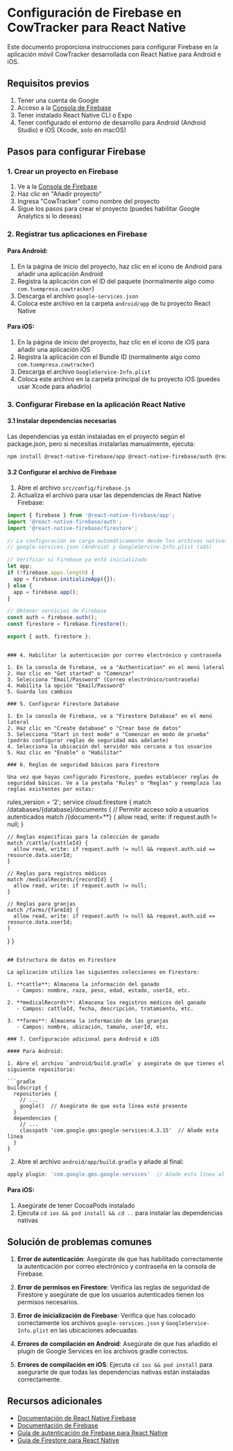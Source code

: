 # Configuración de Firebase en CowTracker para React Native

Este documento proporciona instrucciones para configurar Firebase en la aplicación móvil CowTracker desarrollada con React Native para Android e iOS.

## Requisitos previos

1. Tener una cuenta de Google
2. Acceso a la [Consola de Firebase](https://console.firebase.google.com/)
3. Tener instalado React Native CLI o Expo
4. Tener configurado el entorno de desarrollo para Android (Android Studio) e iOS (Xcode, solo en macOS)

## Pasos para configurar Firebase

### 1. Crear un proyecto en Firebase

1. Ve a la [Consola de Firebase](https://console.firebase.google.com/)
2. Haz clic en "Añadir proyecto"
3. Ingresa "CowTracker" como nombre del proyecto
4. Sigue los pasos para crear el proyecto (puedes habilitar Google Analytics si lo deseas)

### 2. Registrar tus aplicaciones en Firebase

#### Para Android:

1. En la página de inicio del proyecto, haz clic en el icono de Android para añadir una aplicación Android
2. Registra la aplicación con el ID del paquete (normalmente algo como `com.tuempresa.cowtracker`)
3. Descarga el archivo `google-services.json`
4. Coloca este archivo en la carpeta `android/app` de tu proyecto React Native

#### Para iOS:

1. En la página de inicio del proyecto, haz clic en el icono de iOS para añadir una aplicación iOS
2. Registra la aplicación con el Bundle ID (normalmente algo como `com.tuempresa.cowtracker`)
3. Descarga el archivo `GoogleService-Info.plist`
4. Coloca este archivo en la carpeta principal de tu proyecto iOS (puedes usar Xcode para añadirlo)

### 3. Configurar Firebase en la aplicación React Native

#### 3.1 Instalar dependencias necesarias

Las dependencias ya están instaladas en el proyecto según el package.json, pero si necesitas instalarlas manualmente, ejecuta:

```bash
npm install @react-native-firebase/app @react-native-firebase/auth @react-native-firebase/firestore
```

#### 3.2 Configurar el archivo de Firebase

1. Abre el archivo `src/config/firebase.js`
2. Actualiza el archivo para usar las dependencias de React Native Firebase:

```javascript
import { firebase } from '@react-native-firebase/app';
import '@react-native-firebase/auth';
import '@react-native-firebase/firestore';

// La configuración se carga automáticamente desde los archivos nativos
// google-services.json (Android) y GoogleService-Info.plist (iOS)

// Verificar si Firebase ya está inicializado
let app;
if (!firebase.apps.length) {
  app = firebase.initializeApp({});
} else {
  app = firebase.app();
}

// Obtener servicios de Firebase
const auth = firebase.auth();
const firestore = firebase.firestore();

export { auth, firestore };
```
```

### 4. Habilitar la autenticación por correo electrónico y contraseña

1. En la consola de Firebase, ve a "Authentication" en el menú lateral
2. Haz clic en "Get started" o "Comenzar"
3. Selecciona "Email/Password" (Correo electrónico/contraseña)
4. Habilita la opción "Email/Password"
5. Guarda los cambios

### 5. Configurar Firestore Database

1. En la consola de Firebase, ve a "Firestore Database" en el menú lateral
2. Haz clic en "Create database" o "Crear base de datos"
3. Selecciona "Start in test mode" o "Comenzar en modo de prueba" (podrás configurar reglas de seguridad más adelante)
4. Selecciona la ubicación del servidor más cercana a tus usuarios
5. Haz clic en "Enable" o "Habilitar"

### 6. Reglas de seguridad básicas para Firestore

Una vez que hayas configurado Firestore, puedes establecer reglas de seguridad básicas. Ve a la pestaña "Rules" o "Reglas" y reemplaza las reglas existentes por estas:

```
rules_version = '2';
service cloud.firestore {
  match /databases/{database}/documents {
    // Permitir acceso solo a usuarios autenticados
    match /{document=**} {
      allow read, write: if request.auth != null;
    }
    
    // Reglas específicas para la colección de ganado
    match /cattle/{cattleId} {
      allow read, write: if request.auth != null && request.auth.uid == resource.data.userId;
    }
    
    // Reglas para registros médicos
    match /medicalRecords/{recordId} {
      allow read, write: if request.auth != null;
    }
    
    // Reglas para granjas
    match /farms/{farmId} {
      allow read, write: if request.auth != null && request.auth.uid == resource.data.userId;
    }
  }
}
```

## Estructura de datos en Firestore

La aplicación utiliza las siguientes colecciones en Firestore:

1. **cattle**: Almacena la información del ganado
   - Campos: nombre, raza, peso, edad, estado, userId, etc.

2. **medicalRecords**: Almacena los registros médicos del ganado
   - Campos: cattleId, fecha, descripción, tratamiento, etc.

3. **farms**: Almacena la información de las granjas
   - Campos: nombre, ubicación, tamaño, userId, etc.

### 7. Configuración adicional para Android e iOS

#### Para Android:

1. Abre el archivo `android/build.gradle` y asegúrate de que tienes el siguiente repositorio:

```gradle
buildscript {
  repositories {
    // ...
    google()  // Asegúrate de que esta línea esté presente
  }
  dependencies {
    // ...
    classpath 'com.google.gms:google-services:4.3.15'  // Añade esta línea
  }
}
```

2. Abre el archivo `android/app/build.gradle` y añade al final:

```gradle
apply plugin: 'com.google.gms.google-services'  // Añade esta línea al final
```

#### Para iOS:

1. Asegúrate de tener CocoaPods instalado
2. Ejecuta `cd ios && pod install && cd ..` para instalar las dependencias nativas

## Solución de problemas comunes

1. **Error de autenticación**: Asegúrate de que has habilitado correctamente la autenticación por correo electrónico y contraseña en la consola de Firebase.

2. **Error de permisos en Firestore**: Verifica las reglas de seguridad de Firestore y asegúrate de que los usuarios autenticados tienen los permisos necesarios.

3. **Error de inicialización de Firebase**: Verifica que has colocado correctamente los archivos `google-services.json` y `GoogleService-Info.plist` en las ubicaciones adecuadas.

4. **Errores de compilación en Android**: Asegúrate de que has añadido el plugin de Google Services en los archivos gradle correctos.

5. **Errores de compilación en iOS**: Ejecuta `cd ios && pod install` para asegurarte de que todas las dependencias nativas están instaladas correctamente.

## Recursos adicionales

- [Documentación de React Native Firebase](https://rnfirebase.io/)
- [Documentación de Firebase](https://firebase.google.com/docs)
- [Guía de autenticación de Firebase para React Native](https://rnfirebase.io/auth/usage)
- [Guía de Firestore para React Native](https://rnfirebase.io/firestore/usage)